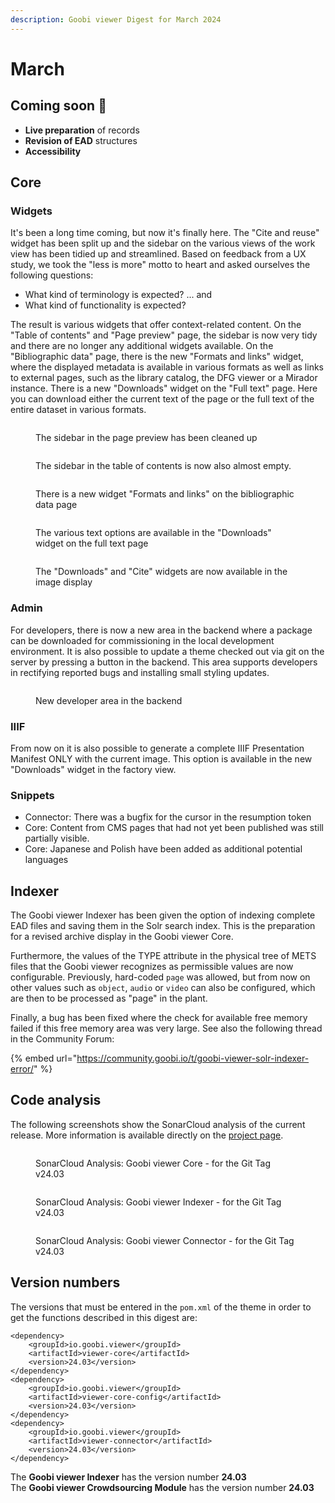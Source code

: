 ```yaml
---
description: Goobi viewer Digest for March 2024
---
```


# March

## Coming soon :rocket:&#x20;

* **Live preparation** of records
* **Revision of EAD** structures
* **Accessibility**

## Core

### Widgets

It's been a long time coming, but now it's finally here. The "Cite and reuse" widget has been split up and the sidebar on the various views of the work view has been tidied up and streamlined. Based on feedback from a UX study, we took the "less is more" motto to heart and asked ourselves the following questions:

* What kind of terminology is expected? ... and
* What kind of functionality is expected?

The result is various widgets that offer context-related content. On the "Table of contents" and "Page preview" page, the sidebar is now very tidy and there are no longer any additional widgets available. On the "Bibliographic data" page, there is the new "Formats and links" widget, where the displayed metadata is available in various formats as well as links to external pages, such as the library catalog, the DFG viewer or a Mirador instance. There is a new "Downloads" widget on the "Full text" page. Here you can download either the current text of the page or the full text of the entire dataset in various formats.

<div>

<figure><img src="../.gitbook/assets/24.03_EN_widget-cleanup-2-thumbs.png" alt=""><figcaption><p>The sidebar in the page preview has been cleaned up</p></figcaption></figure>

 

<figure><img src="../.gitbook/assets/24.03_EN_widget-cleanup-1-toc.png" alt=""><figcaption><p>The sidebar in the table of contents is now also almost empty.</p></figcaption></figure>

</div>

<figure><img src="../.gitbook/assets/24.03_EN_widget-cleanup-3-metadata.png" alt=""><figcaption><p>There is a new widget "Formats and links" on the bibliographic data page</p></figcaption></figure>

<figure><img src="../.gitbook/assets/24.03_EN_widget-cleanup-4-fulltext.png" alt=""><figcaption><p>The various text options are available in the "Downloads" widget on the full text page</p></figcaption></figure>

<figure><img src="../.gitbook/assets/24.03_EN_widget-cleanup-5-image.png" alt=""><figcaption><p>The "Downloads" and "Cite" widgets are now available in the image display</p></figcaption></figure>

### Admin

For developers, there is now a new area in the backend where a package can be downloaded for commissioning in the local development environment. It is also possible to update a theme checked out via git on the server by pressing a button in the backend. This area supports developers in rectifying reported bugs and installing small styling updates.

<figure><img src="../.gitbook/assets/24.03_EN_developer-backend.png" alt=""><figcaption><p>New developer area in the backend</p></figcaption></figure>

### IIIF

From now on it is also possible to generate a complete IIIF Presentation Manifest ONLY with the current image. This option is available in the new "Downloads" widget in the factory view.

### Snippets&#x20;

* Connector: There was a bugfix for the cursor in the resumption token
* Core: Content from CMS pages that had not yet been published was still partially visible.
* Core: Japanese and Polish have been added as additional potential languages

## Indexer

The Goobi viewer Indexer has been given the option of indexing complete EAD files and saving them in the Solr search index. This is the preparation for a revised archive display in the Goobi viewer Core.

Furthermore, the values of the TYPE attribute in the physical tree of METS files that the Goobi viewer recognizes as permissible values are now configurable. Previously, hard-coded `page` was allowed, but from now on other values such as `object`, `audio` or `video` can also be configured, which are then to be processed as "page" in the plant.

Finally, a bug has been fixed where the check for available free memory failed if this free memory area was very large. See also the following thread in the Community Forum:

{% embed url="https://community.goobi.io/t/goobi-viewer-solr-indexer-error/" %}

## Code analysis

The following screenshots show the SonarCloud analysis of the current release. More information is available directly on the [project page](https://sonarcloud.io/organizations/intranda/projects).

<figure><img src="../.gitbook/assets/24.03_sonar-core.png" alt=""><figcaption><p>SonarCloud Analysis: Goobi viewer Core - for the Git Tag v24.03</p></figcaption></figure>

<figure><img src="../.gitbook/assets/24.03_sonar-indexer.png" alt=""><figcaption><p>SonarCloud Analysis: Goobi viewer Indexer - for the Git Tag v24.03</p></figcaption></figure>

<figure><img src="../.gitbook/assets/24.03_sonar-connector.png" alt=""><figcaption><p>SonarCloud Analysis: Goobi viewer Connector - for the Git Tag v24.03</p></figcaption></figure>

## Version numbers&#x20;

The versions that must be entered in the `pom.xml` of the theme in order to get the functions described in this digest are:

```markup
<dependency>
    <groupId>io.goobi.viewer</groupId>
    <artifactId>viewer-core</artifactId>
    <version>24.03</version>
</dependency>
<dependency>
    <groupId>io.goobi.viewer</groupId>
    <artifactId>viewer-core-config</artifactId>
    <version>24.03</version>
</dependency>
<dependency>
    <groupId>io.goobi.viewer</groupId>
    <artifactId>viewer-connector</artifactId>
    <version>24.03</version>
</dependency>
```

The **Goobi viewer Indexer** has the version number **24.03**\
The **Goobi viewer Crowdsourcing Module** has the version number **24.03**
